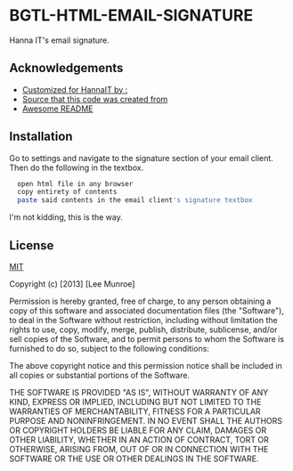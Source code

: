 
# BGTL-HTML-EMAIL-SIGNATURE

Hanna IT's email signature.


## Acknowledgements

 - [Customized for HannaIT by : ](Brentyn)
 - [Source that this code was created from](https://htmlemail.io/)
 - [Awesome README](https://github.com/matiassingers/awesome-readme)


## Installation

Go to settings and navigate to the signature section of your email client.
Then do the following in the textbox.

```bash
  open html file in any browser
  copy entirety of contents
  paste said contents in the email client's signature textbox
```

I'm not kidding, this is the way.
## License

[MIT](https://choosealicense.com/licenses/mit/)

Copyright (c) [2013] [Lee Munroe]

Permission is hereby granted, free of charge, to any person obtaining a copy
of this software and associated documentation files (the "Software"), to deal
in the Software without restriction, including without limitation the rights
to use, copy, modify, merge, publish, distribute, sublicense, and/or sell
copies of the Software, and to permit persons to whom the Software is
furnished to do so, subject to the following conditions:

The above copyright notice and this permission notice shall be included in all
copies or substantial portions of the Software.

THE SOFTWARE IS PROVIDED "AS IS", WITHOUT WARRANTY OF ANY KIND, EXPRESS OR
IMPLIED, INCLUDING BUT NOT LIMITED TO THE WARRANTIES OF MERCHANTABILITY,
FITNESS FOR A PARTICULAR PURPOSE AND NONINFRINGEMENT. IN NO EVENT SHALL THE
AUTHORS OR COPYRIGHT HOLDERS BE LIABLE FOR ANY CLAIM, DAMAGES OR OTHER
LIABILITY, WHETHER IN AN ACTION OF CONTRACT, TORT OR OTHERWISE, ARISING FROM,
OUT OF OR IN CONNECTION WITH THE SOFTWARE OR THE USE OR OTHER DEALINGS IN THE
SOFTWARE.
